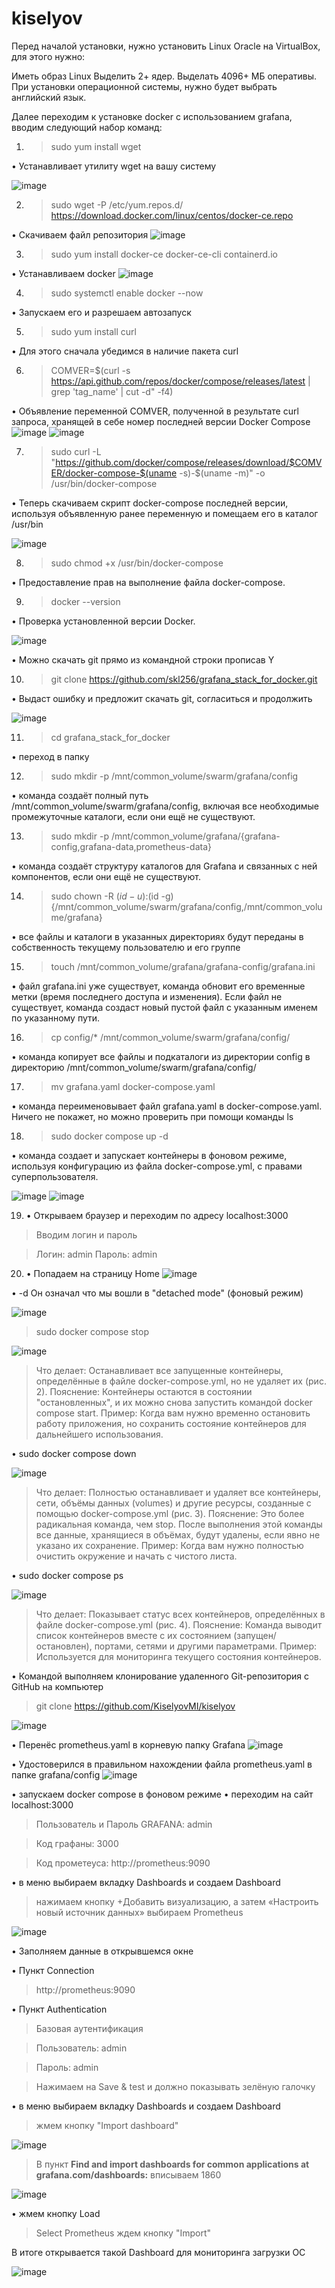 # kiselyov
Перед началой установки, нужно установить Linux Oracle на VirtualBox, для этого нужно:

Иметь образ Linux Выделить 2+ ядер. Выделать 4096+ МБ оперативы. При установки операционной системы, нужно будет выбрать английский язык.

Далее переходим к установке docker с использованием grafana, вводим следующий набор команд:

1. >sudo yum install wget

• Устанавливает утилиту wget на вашу систему

![image](https://github.com/user-attachments/assets/d4bc09d5-f41a-4f34-9eff-ea392d03784d)

2. >sudo wget -P /etc/yum.repos.d/ https://download.docker.com/linux/centos/docker-ce.repo

• Скачиваем файл репозитория
![image](https://github.com/user-attachments/assets/7bc73d5c-6ccd-4dcd-86f9-165f0fa6c1c2)

3. >sudo yum install docker-ce docker-ce-cli containerd.io

• Устанавливаем docker
![image](https://github.com/user-attachments/assets/f2281b18-d0eb-4b81-9c09-9c13032d2146)

4. >sudo systemctl enable docker --now

• Запускаем его и разрешаем автозапуск

5. >sudo yum install curl

• Для этого сначала убедимся в наличие пакета curl

6. >COMVER=$(curl -s https://api.github.com/repos/docker/compose/releases/latest | grep 'tag_name' | cut -d\" -f4)

• Объявление переменной COMVER, полученной в результате curl запроса, хранящей в себе номер последней версии Docker Compose
![image](https://github.com/user-attachments/assets/1a9ddd83-6878-4032-9608-30b7ca91a9f3)
![image](https://github.com/user-attachments/assets/cc5a539e-2a58-4c57-af79-cf17618b196b)

7. >sudo curl -L "https://github.com/docker/compose/releases/download/$COMVER/docker-compose-$(uname -s)-$(uname -m)" -o /usr/bin/docker-compose

• Теперь скачиваем скрипт docker-compose последней версии, используя объявленную ранее переменную и помещаем его в каталог /usr/bin

![image](https://github.com/user-attachments/assets/688352dd-69d5-4f39-a7b2-38e5a2b42fdb)

8. >sudo chmod +x /usr/bin/docker-compose

• Предоставление прав на выполнение файла docker-compose.

9. >docker --version

• Проверка установленной версии Docker.

![image](https://github.com/user-attachments/assets/7cab30e6-ffd6-4237-9919-2c35ddf18f53)

• Можно скачать git прямо из командной строки прописав Y

10. >git clone https://github.com/skl256/grafana_stack_for_docker.git

• Выдаст ошибку и предложит скачать git, согласиться и продолжить

![image](https://github.com/user-attachments/assets/7309f8cd-bd42-4e27-bb90-3d7c763f9239)

11. >cd grafana_stack_for_docker

• переход в папку

12. >sudo mkdir -p /mnt/common_volume/swarm/grafana/config

• команда создаёт полный путь /mnt/common_volume/swarm/grafana/config, включая все необходимые промежуточные каталоги, если они ещё не существуют.

13. >sudo mkdir -p /mnt/common_volume/grafana/{grafana-config,grafana-data,prometheus-data}

• команда создаёт структуру каталогов для Grafana и связанных с ней компонентов, если они ещё не существуют.

14. >sudo chown -R $(id -u):$(id -g) {/mnt/common_volume/swarm/grafana/config,/mnt/common_volume/grafana}

• все файлы и каталоги в указанных директориях будут переданы в собственность текущему пользователю и его группе

15. >touch /mnt/common_volume/grafana/grafana-config/grafana.ini

• файл grafana.ini уже существует, команда обновит его временные метки (время последнего доступа и изменения). Если файл не существует, команда создаст новый пустой файл с указанным именем по указанному пути.

16. >cp config/* /mnt/common_volume/swarm/grafana/config/

• команда копирует все файлы и подкаталоги из директории config в директорию /mnt/common_volume/swarm/grafana/config/

17. >mv grafana.yaml docker-compose.yaml

• команда переименовывает файл grafana.yaml в docker-compose.yaml. Ничего не покажет, но можно проверить при помощи команды ls

18. >sudo docker compose up -d

• команда создает и запускает контейнеры в фоновом режиме, используя конфигурацию из файла docker-compose.yml, с правами суперпользователя.

![image](https://github.com/user-attachments/assets/4f4a25b2-54bd-43ab-87ea-e3bc2305513b)
![image](https://github.com/user-attachments/assets/f15de654-f593-4a8c-970d-46b10d3a6496)

19. • Открываем браузер и переходим по адресу localhost:3000
>Вводим логин и пароль

>Логин: admin
>Пароль: admin

20. • Попадаем на страницу Home
![image](https://github.com/user-attachments/assets/891e2151-b6f0-4c0f-876c-494ba7952f53)


• -d Он означал что мы вошли в "detached mode" (фоновый режим)

![image](https://github.com/user-attachments/assets/079c82ae-9e2f-4468-81b3-a54a0e5fa649)

>sudo docker compose stop

![image](https://github.com/user-attachments/assets/51e73aa3-e79d-4c71-af92-2a469701558a)

 >Что делает: Останавливает все запущенные контейнеры, определённые в файле docker-compose.yml, но не удаляет их (рис. 2).
 >Пояснение: Контейнеры остаются в состоянии "остановленных", и их можно снова запустить командой docker compose start.
 >Пример: Когда вам нужно временно остановить работу приложения, но сохранить состояние контейнеров для дальнейшего использования.

• sudo docker compose down

![image](https://github.com/user-attachments/assets/13623d59-a119-4046-b06c-94ef296265b9)

>Что делает: Полностью останавливает и удаляет все контейнеры, сети, объёмы данных (volumes) и другие ресурсы, созданные с помощью docker-compose.yml (рис. 3).
>Пояснение: Это более радикальная команда, чем stop. После выполнения этой команды все данные, хранящиеся в объёмах, будут удалены, если явно не указано их сохранение.
>Пример: Когда вам нужно полностью очистить окружение и начать с чистого листа.

• sudo docker compose ps

![image](https://github.com/user-attachments/assets/abc1d2b2-2582-4f68-8d3d-b9ce5b07f827)

>Что делает: Показывает статус всех контейнеров, определённых в файле docker-compose.yml (рис. 4).
>Пояснение: Команда выводит список контейнеров вместе с их состоянием (запущен/остановлен), портами, сетями и другими параметрами.
>Пример: Используется для мониторинга текущего состояния контейнеров.

• Командой выполняем клонирование удаленного Git-репозитория с GitHub на компьютер

>git clone https://github.com/KiselyovMI/kiselyov

![image](https://github.com/user-attachments/assets/4361eb2d-9d8a-4ee6-8793-3f55a899a78e)

• Перенёс prometheus.yaml в корневую папку Grafana 
![image](https://github.com/user-attachments/assets/2a49256e-3994-44bc-9589-92341fdad4a6)

• Удостоверился в правильном нахождении файла prometheus.yaml в папке grafana/config
![image](https://github.com/user-attachments/assets/1e83056c-756c-448b-88c8-918e6268a262)

• запускаем docker compose в фоновом режиме
• переходим на сайт localhost:3000
>Пользователь и Пароль GRAFANA: admin

>Код графаны: 3000

>Код прометеуса: http://prometheus:9090

• в меню выбираем вкладку Dashboards и создаем Dashboard

 >нажимаем кнопку +Добавить визуализацию, а затем «Настроить новый источник данных»
 >выбираем Prometheus

![image](https://github.com/user-attachments/assets/92792b69-ba77-4591-9543-87bb325f6d28)

• Заполняем данные в открывшемся окне
 
 • Пункт Connection
  >http://prometheus:9090
 
 • Пункт Authentication
 
  >Базовая аутентификация
  
  >Пользователь: admin
  
  >Пароль: admin
  
  >Нажимаем на Save & test и должно показывать зелёную галочку
  
 • в меню выбираем вкладку Dashboards и создаем Dashboard

   >жмем кнопку "Import dashboard"

  ![image](https://github.com/user-attachments/assets/c60048cc-8fef-41d4-9060-8249017717b4)

  >В пункт **Find and import dashboards for common applications at grafana.com/dashboards:** вписываем 1860

  ![image](https://github.com/user-attachments/assets/a1afba2c-a53e-43d6-bde7-ed83ee48a53a)

 • жмем кнопку Load

  >Select Prometheus ждем кнопку "Import"

В итоге открывается такой Dashboard для мониторинга загрузки ОС

![image](https://github.com/user-attachments/assets/db864a79-27c3-4d8e-9069-e695d4743a2f)
